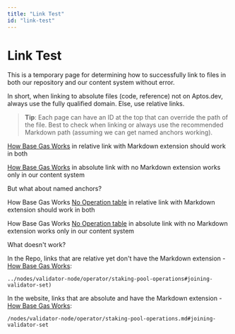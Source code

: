 ```yaml
---
title: "Link Test"
id: "link-test"
---
```


# Link Test

This is a temporary page for determining how to successfully link to files in both our repository and our content system without error.

In short, when linking to absolute files (code, reference) not on Aptos.dev, always use the fully qualified domain.
Else, use relative links.

> **Tip**: Each page can have an ID at the top that can override the path of the file. Best to check when linking or always use the recommended Markdown path (assuming we can get named anchors working).

[How Base Gas Works](../../../../concepts/base-gas.md) in relative link with Markdown extension should work in both

[How Base Gas Works](/concepts/base-gas) in absolute link with no Markdown extension works only in our content system

But what about named anchors?

How Base Gas Works [No Operation table](../../../../concepts/base-gas.md#no-operation) in relative link with Markdown extension should work in both

How Base Gas Works [No Operation table](/concepts/base-gas#no-operation) in absolute link with no Markdown extension works only in our content system

What doesn't work?

In the Repo, links that are relative yet don't have the Markdown extension - [How Base Gas Works](../../../../concepts/base-gas):

```
../nodes/validator-node/operator/staking-pool-operations#joining-validator-set)
```

In the website, links that are absolute and have the Markdown extension - [How Base Gas Works](/concepts/base-gas.md):
```
/nodes/validator-node/operator/staking-pool-operations.md#joining-validator-set
```